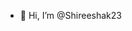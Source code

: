- 👋 Hi, I’m @Shireeshak23

<!---
Shireeshak23/Shireeshak23 is a ✨ special ✨ repository because its `README.md` (this file) appears on your GitHub profile.
You can click the Preview link to take a look at your changes.
--->
